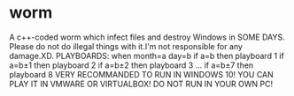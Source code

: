 # worm
A c++-coded worm which infect files and destroy Windows in SOME DAYS.
Please do not do illegal things with it.I'm not responsible for any damage.XD.
PLAYBOARDS:
when month=a day=b
if a=b then playboard 1
if a=b±1 then playboard 2
if a=b±2 then playboard 3
...
if a=b±7 then playboard 8
VERY RECOMMANDED TO RUN IN WINDOWS 10!
YOU CAN PLAY IT IN VMWARE OR VIRTUALBOX!
DO NOT RUN IN YOUR OWN PC!
